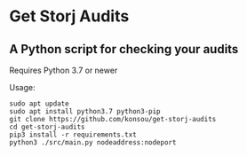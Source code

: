 # Get Storj Audits
## A Python script for checking your audits

Requires Python 3.7 or newer

Usage:

```sudo apt update```  
```sudo apt install python3.7 python3-pip```  
```git clone https://github.com/konsou/get-storj-audits```  
```cd get-storj-audits```  
```pip3 install -r requirements.txt```  
```python3 ./src/main.py nodeaddress:nodeport```  
